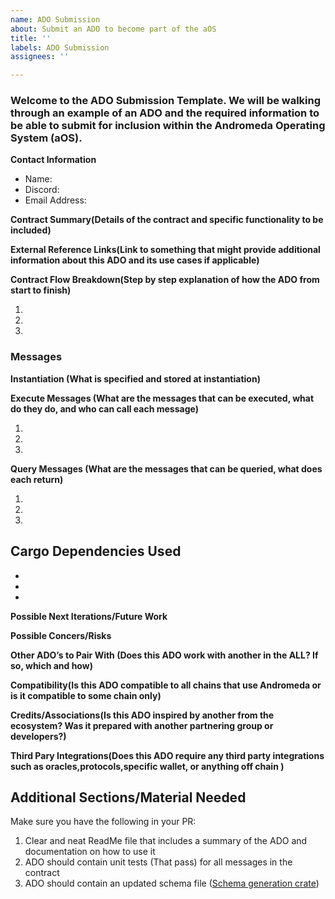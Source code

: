 ```yaml
---
name: ADO Submission
about: Submit an ADO to become part of the aOS
title: ''
labels: ADO Submission
assignees: ''

---
```

### Welcome to the ADO Submission Template. We will be walking through an example of an ADO and the required information to be able to submit for inclusion within the Andromeda Operating System (aOS).


**Contact Information**
- Name:
- Discord:
- Email Address:

**Contract Summary(Details of the contract and specific functionality to be included)**

**External Reference Links(Link to something that might provide additional information about this ADO and its use cases if applicable)**

**Contract Flow Breakdown(Step by step explanation of how the ADO from start to finish)**

1.
2.
3.

### Messages

**Instantiation (What is specified and stored at instantiation)**



**Execute Messages (What are the messages that can be executed, what do they do, and who can call each message)**

1.
2.
3.

**Query Messages (What are the messages that can be queried, what does each return)**

1. 
2.
3.

**Cargo Dependencies Used**
-
-
-
-

**Possible Next Iterations/Future Work**


**Possible Concers/Risks**


**Other ADO’s to Pair With (Does this ADO work with another in the ALL? If so, which and how)**


**Compatibility(Is this ADO compatible to all chains that use Andromeda or is it compatible to some chain only)**


**Credits/Associations(Is this ADO inspired by another from the ecosystem? Was it prepared with another partnering group or developers?)**


**Third Pary Integrations(Does this ADO require any third party integrations such as oracles,protocols,specific wallet, or anything off chain )**

## Additional Sections/Material Needed 

Make sure you have the following in your PR:

1. Clear and neat ReadMe file that includes a summary of the ADO and documentation on how to use it
2. ADO should contain unit tests (That pass) for all messages in the contract
3. ADO should contain an updated schema file ([Schema generation crate](https://crates.io/crates/cosmwasm-schema))

